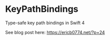 # KeyPathBindings
Type-safe key path bindings in Swift 4

See blog post here: https://ericb0774.net/?p=24

